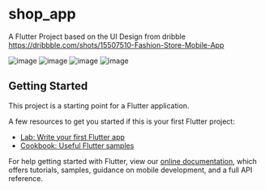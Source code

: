 # shop_app

A Flutter Project based on the UI Design from dribble 
https://dribbble.com/shots/15507510-Fashion-Store-Mobile-App

![image](https://user-images.githubusercontent.com/71022967/136671655-160c15e8-6efe-41cb-a4d3-cf22c795ff9e.png)
![image](https://user-images.githubusercontent.com/71022967/136671667-791cbb26-0c66-4ade-86f6-f89793ed359d.png)
![image](https://user-images.githubusercontent.com/71022967/136671673-d9a0878f-a8ef-49b0-92b7-95bee76f65d0.png)
![image](https://user-images.githubusercontent.com/71022967/136671687-0f2737bb-b634-4da0-8e0e-1fc10829771f.png)



## Getting Started

This project is a starting point for a Flutter application.

A few resources to get you started if this is your first Flutter project:

- [Lab: Write your first Flutter app](https://flutter.dev/docs/get-started/codelab)
- [Cookbook: Useful Flutter samples](https://flutter.dev/docs/cookbook)

For help getting started with Flutter, view our
[online documentation](https://flutter.dev/docs), which offers tutorials,
samples, guidance on mobile development, and a full API reference.
